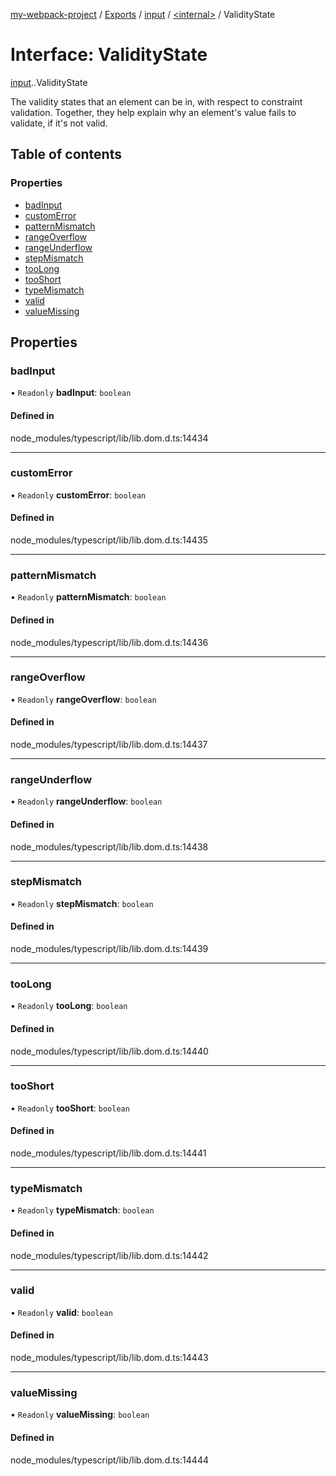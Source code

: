 [my-webpack-project](../README.md) / [Exports](../modules.md) / [input](../modules/input.md) / [<internal\>](../modules/input._internal_.md) / ValidityState

# Interface: ValidityState

[input](../modules/input.md).[<internal>](../modules/input._internal_.md).ValidityState

The validity states that an element can be in, with respect to constraint validation. Together, they help explain why an element's value fails to validate, if it's not valid.

## Table of contents

### Properties

- [badInput](input._internal_.ValidityState.md#badinput)
- [customError](input._internal_.ValidityState.md#customerror)
- [patternMismatch](input._internal_.ValidityState.md#patternmismatch)
- [rangeOverflow](input._internal_.ValidityState.md#rangeoverflow)
- [rangeUnderflow](input._internal_.ValidityState.md#rangeunderflow)
- [stepMismatch](input._internal_.ValidityState.md#stepmismatch)
- [tooLong](input._internal_.ValidityState.md#toolong)
- [tooShort](input._internal_.ValidityState.md#tooshort)
- [typeMismatch](input._internal_.ValidityState.md#typemismatch)
- [valid](input._internal_.ValidityState.md#valid)
- [valueMissing](input._internal_.ValidityState.md#valuemissing)

## Properties

### badInput

• `Readonly` **badInput**: `boolean`

#### Defined in

node_modules/typescript/lib/lib.dom.d.ts:14434

___

### customError

• `Readonly` **customError**: `boolean`

#### Defined in

node_modules/typescript/lib/lib.dom.d.ts:14435

___

### patternMismatch

• `Readonly` **patternMismatch**: `boolean`

#### Defined in

node_modules/typescript/lib/lib.dom.d.ts:14436

___

### rangeOverflow

• `Readonly` **rangeOverflow**: `boolean`

#### Defined in

node_modules/typescript/lib/lib.dom.d.ts:14437

___

### rangeUnderflow

• `Readonly` **rangeUnderflow**: `boolean`

#### Defined in

node_modules/typescript/lib/lib.dom.d.ts:14438

___

### stepMismatch

• `Readonly` **stepMismatch**: `boolean`

#### Defined in

node_modules/typescript/lib/lib.dom.d.ts:14439

___

### tooLong

• `Readonly` **tooLong**: `boolean`

#### Defined in

node_modules/typescript/lib/lib.dom.d.ts:14440

___

### tooShort

• `Readonly` **tooShort**: `boolean`

#### Defined in

node_modules/typescript/lib/lib.dom.d.ts:14441

___

### typeMismatch

• `Readonly` **typeMismatch**: `boolean`

#### Defined in

node_modules/typescript/lib/lib.dom.d.ts:14442

___

### valid

• `Readonly` **valid**: `boolean`

#### Defined in

node_modules/typescript/lib/lib.dom.d.ts:14443

___

### valueMissing

• `Readonly` **valueMissing**: `boolean`

#### Defined in

node_modules/typescript/lib/lib.dom.d.ts:14444

